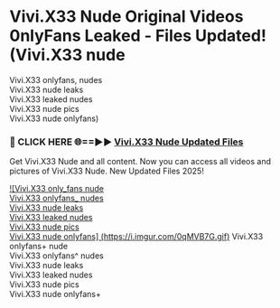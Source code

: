 # Vivi.X33 Nude Original Videos 0nlyFans Leaked - Files Updated! (Vivi.X33 nude<br>

Vivi.X33 onlyfans, nudes<br>
Vivi.X33 nude leaks<br>
Vivi.X33 leaked nudes<br>
Vivi.X33 nude pics<br>
Vivi.X33 nude onlyfans)

<h3>🔴 CLICK HERE 🌐==►► <a href="https://tinyurl.com/leaks-videos" rel="nofollow">Vivi.X33 Nude Updated Files</a></h3>

Get Vivi.X33 Nude and all content. Now you can access all videos and pictures of Vivi.X33 Nude. New Updated Files 2025!

[![Vivi.X33 only_fans nude<br>
Vivi.X33 onlyfans_ nudes<br>
Vivi.X33 nude leaks<br>
Vivi.X33 leaked nudes<br>
Vivi.X33 nude pics<br>
Vivi.X33 nude onlyfans]
(https://i.imgur.com/0qMVB7G.gif)](https://tinyurl.com/leaks-videos)
Vivi.X33 onlyfans+ nude<br>
Vivi.X33 onlyfans^ nudes<br>
Vivi.X33 nude leaks<br>
Vivi.X33 leaked nudes<br>
Vivi.X33 nude pics<br>
Vivi.X33 nude onlyfans+
